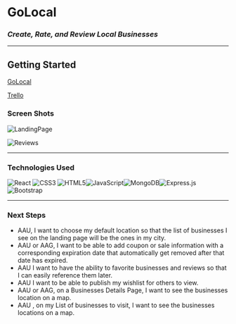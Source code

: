 # GoLocal 

### *Create, Rate, and Review Local Businesses*
____
## Getting Started
 [GoLocal](https://golocal-jle.herokuapp.com/)
 
 [Trello ](https://trello.com/b/kUVaWrve/unit-3)

### Screen Shots
![LandingPage][screenshot1] 


[screenshot1]: /public/images/ScreenShot1.png "Landing Page"

![Reviews][screenshot2] 

[screenshot2]: /public/images/ScreenShot2.png "Landing Page"

---
### Technologies Used
![React](https://img.shields.io/badge/react-%2320232a.svg?style=for-the-badge&logo=react&logoColor=%2361DAFB) ![CSS3](https://img.shields.io/badge/css3-%231572B6.svg?style=for-the-badge&logo=css3&logoColor=white) ![HTML5](https://img.shields.io/badge/html5-%23E34F26.svg?style=for-the-badge&logo=html5&logoColor=white)![JavaScript](https://img.shields.io/badge/javascript-%23323330.svg?style=for-the-badge&logo=javascript&logoColor=%23F7DF1E)![MongoDB](https://img.shields.io/badge/MongoDB-%234ea94b.svg?style=for-the-badge&logo=mongodb&logoColor=white)![Express.js](https://img.shields.io/badge/express.js-%23404d59.svg?style=for-the-badge&logo=express&logoColor=%2361DAFB)![Bootstrap](https://img.shields.io/badge/bootstrap-%23563D7C.svg?style=for-the-badge&logo=bootstrap&logoColor=white)

----

### Next Steps
* AAU, I want to choose my default location so that the list of businesses I see on the landing page will be the ones in my city. 
* AAU or AAG, I want to be able to add coupon or sale information with a corresponding expiration date that automatically get removed after that date has expired.
* AAU I want to have the ability to favorite businesses and reviews so that I can easily reference them later. 
* AAU I want to be able to publish my wishlist for others to view. 
* AAU or AAG, on a Businesses Details Page, I want to see the businesses location on a map. 
* AAU , on my List of businesses to visit, I want to see the businesses locations on a map. 
